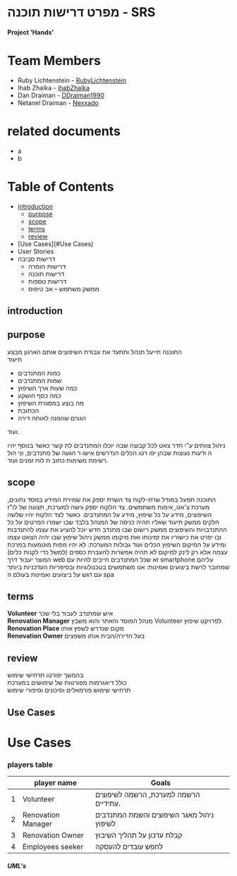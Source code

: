 # מפרט דרישות תוכנה  - SRS


#### Project 'Hands' 

Team Members
============
* Ruby Lichtenstein - <a href="https://github.com/RubyLichtenstein" target="_blank">RubyLichtenstein</a>
* Ihab Zhaika - <a href="https://github.com/ihabZhaika" target="_blank">ihabZhaika</a>
* Dan Draiman - <a href="https://github.com/DDraiman1990" target="_blank">DDraiman1990</a>
* Netanel Draiman - <a href="https://github.com/Nexxado" target="_blank">Nexxado</a>

related documents
=================
 * a
 * b 
 
Table of Contents
=================

  * [introduction](#introduction)
    * [purpose](#purpose)
    * [scope](#scope)
    * [terms](#terms)
    * [review](#review)
  * [Use Cases](#Use Cases)
  * User Stories
  * דרישות סביבה
    * דרישות חומרה
    * דרישות תוכנה
    * דרישות נוספות
    * ממשק משתמש – אב טיפוס

## introduction

## purpose

התוכנה תייעל תנהל ותתעד את עבודת השיפוצים אותם הארגון מבצע
</br>
תיעוד
 
 * כמות המתנדבים
 * שמות המתנדבים
 * כמה שעות ארך השיפוץ
 * כמה כסף הושקע
 * מה בוצע במסגרת השיפוץ
 * הכתובת
 * הגורם שהפנה לאותה דירה

ועוד.

ניהול צוותים
ע"י חדר צאט לכל קבוצה
שבה יוכלו המתנדבים לת
קשר כאשר בנוסף יהיו ה
ודעות נעוצות שבהן יפו
רטו הכלים הנדרשים אישו
ר הגעה של מתנדבים, וני
הול רשימת משימות  כתוב
ת לוח זמנים ועוד.
 
## scope

התוכנה תפעל במודל שרת-לקוח 
צד השרת יספק את שמירת המידע במסד נתונים, מערכת צ'אט, אימות משתמשים.
צד הלקוח יספק גישה למערכת, תצוגה של לו"ז השיפוצים, מידע על כל שיפוץ, מידע על המתנדבים.
כאשר לצד הלקוח יהיו שלשה חלקים 
ממשק תיעוד שאליו תהיה כניסה של המנהל בלבד שבו ישמרו הפרטים על כל ההתנדבויות והשיפוצים 
ממשק רישום שבו מתנדב חדש יוכל להציע את עצמו להתנדבות ובו יפרט את כישוריו את זמינותו ואת מיקומו 
ממשק ניהול שיפוץ שבו יהיה הצאט עצמו ומידע על המיקום השיפוץ הכלים ועוד 
גבולות המערכת:
לא יהיו מפות מוטמעות במרכת עצמה אלא רק לינק למיקום 
לא תהיה אפשרות להעברת כספים (למשל כדי לקנות כלים) 
המוצר יעבוד דרך web  זא שכל המתנדבים חייבים להיות עם  smartphone עליהם שמחובר לרשת 
ביצועים ואמינות:
אנו משתמשים בטכנולוגיות ובסיפריות העדכניות ביותר עם דגש על ביצועים ואמינות בעולם ה spa 

## terms 

**Volunteer**  איש שמתנדב לעבוד בלי שכר
</br>
**Renovation Manager** מנהל המוסד והאתר והוא משבץ Volunteer לפרויקט שיפוץ
</br>
**Renovation Place** מקום שנדרש לשפץ אותו
</br>
**Renovation Owner** בעל הדירה/הבית אותו משפצים
</br>

## review

בהמשך יפורטו תרחישי שימוש 
</br>
כולל דיאגרמות מפורטות של שימושים במערכת 
</br>
תרחישי שימוש פורמאלים וסיכונים וסיפורי שימוש 


## Use Cases


Use Cases
========

### players table 
|    |player name     | Goals | 
|----|----------------|-------|
| 1  | Volunteer  |  הרשמה למערכת, הרשמה לשיפוצים עתידיים. | 
| 2 | Renovation Manager  | ניהול מאגר השיפוצים והשמת המתנדבים לשיפוץ | 
| 3 | Renovation Owner | קבלת עדכון על תהליך השיבוץ |  
| 4 | Employees seeker | לחפש עובדים להעסקה |  

##### UML's

 
